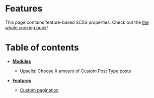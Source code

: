 # Features

This page contains feature-based SCSS properties. Check out the [the whole cooking book](../README.md)!

# Table of contents

- **[Modules](modules)**
  - [Upsells: Choose X amount of Custom Post Type posts](_upsell-choose-cpt.scss)

- **[Features](features)**
  - [Custom pagination](_custom-pagination.scss)